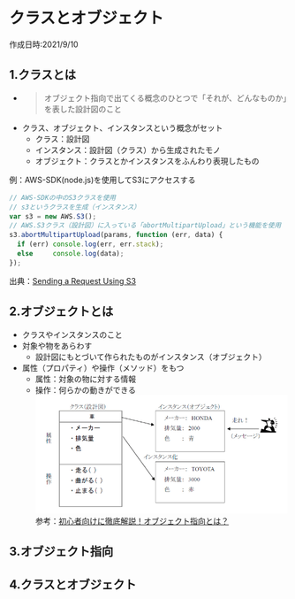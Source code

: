 # クラスとオブジェクト
作成日時:2021/9/10

## 1.クラスとは
* > オブジェクト指向で出てくる概念のひとつで「それが、どんなものか」を表した設計図のこと
* クラス、オブジェクト、インスタンスという概念がセット
  * クラス：設計図
  * インスタンス：設計図（クラス）から生成されたモノ
  * オブジェクト：クラスとかインスタンスをふんわり表現したもの

例：AWS-SDK(node.js)を使用してS3にアクセスする
```javascript
// AWS-SDKの中のS3クラスを使用
// s3というクラスを生成（インスタンス）
var s3 = new AWS.S3(); 
// AWS.S3クラス（設計図）に入っている「abortMultipartUpload」という機能を使用
s3.abortMultipartUpload(params, function (err, data) {
  if (err) console.log(err, err.stack); 
  else     console.log(data);
});
```
出典：[Sending a Request Using S3](https://docs.aws.amazon.com/AWSJavaScriptSDK/latest/AWS/S3.html)

## 2.オブジェクトとは
* クラスやインスタンスのこと
* 対象や物をあらわす
  * 設計図にもとづいて作られたものがインスタンス（オブジェクト）
* 属性（プロパティ）や操作（メソッド）をもつ
  * 属性：対象の物に対する情報
  * 操作：何らかの動きができる
![](2021-09-12-23-32-59.png)
参考：[初心者向けに徹底解説！オブジェクト指向とは？](https://eng-entrance.com/what-oop)


## 3.オブジェクト指向

## 4.クラスとオブジェクト